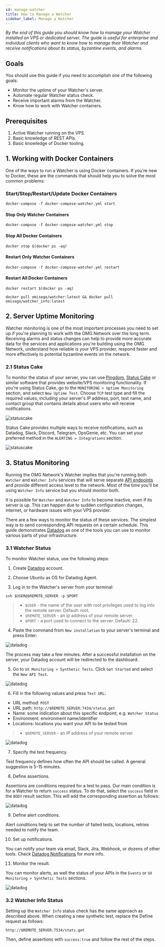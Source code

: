 ```yaml
---
id: manage-watcher
title: How to Manage a Watcher
sidebar_label: Manage a Watcher
---
```


*By the end of this guide you should know how to manage your Watcher installed on VPS or dedicated server. The guide is useful for enterprise and individual clients who want to know how to manage their Watcher and receive notifications about its status, byzantine events, and alarms.*

## Goals

You should use this guide if you need to accomplish one of the following goals:
- Monitor the uptime of your Watcher's server.
- Automate regular Watcher status check.  
- Receive important alarms from the Watcher.
- Know how to work with Watcher containers.

## Prerequisites

1. Active Watcher running on the VPS.
2. Basic knowledge of REST APIs.
3. Basic knowledge of Docker tooling.

## 1. Working with Docker Containers

One of the ways to run a Watcher is using Docker containers. If you're new to Docker, these are the commands that should help you to solve the most common problems:

### Start/Stop/Restart/Update Docker Containers

<!--DOCUSAURUS_CODE_TABS-->
<!-- Start -->

```
docker-compose -f docker-compose-watcher.yml start
```
<!-- Stop -->

#### Stop Only Watcher Containers

```
docker-compose -f docker-compose-watcher.yml stop
```

#### Stop All Docker Containers

```
docker stop $(docker ps -aq)
```
<!-- Restart -->

#### Restart Only Watcher Containers

```
docker-compose -f docker-compose-watcher.yml restart
```

#### Restart All Docker Containers

```
docker restart $(docker ps -aq)
```
<!-- Update -->

```
docker pull omisego/watcher:latest && docker pull omisego/watcher_info:latest
```
<!--END_DOCUSAURUS_CODE_TABS-->

## 2. Server Uptime Monitoring

Watcher monitoring is one of the most important processes you need to set up if you're planning to work with the OMG Network over the long term. Receiving alarms and status changes can help to provide more accurate data for the services and applications you're building using the OMG Network, understand how reliable is your VPS provider, respond faster and more effectively to potential byzantine events on the network. 

### 2.1 Status Cake

To monitor the status of your server, you can use [Pingdom](https://www.pingdom.com/), [Status Cake](https://www.statuscake.com/) or similar software that provides website/VPS monitoring functionality. If you're using Status Cake, go to the `MONITORING > Uptime Monitoring` section, and select `New Uptime Test`. Choose `TCP` test type and fill the required values, including your server's IP address, port, test name, and contact group that contains details about users who will receive notifications.

![statuscake](/img/watcher/04.png)

Status Cake provides multiple ways to receive notifications, such as Datadog, Slack, Discord, Telegram, OpsGenie, etc. You can set your preferred method in the `ALERTING > Integrations` section.

![statuscake](/img/watcher/05.png)

## 3. Status Monitoring

Running the OMG Network's Watcher implies that you're running both `Watcher` and `Watcher Info` services that will serve separate [API endpoints](/api#watcher) and provide different access level to the network. Most of the time you'll be using `Watcher Info` service but you should monitor both.

It is possible for `Watcher` and `Watcher Info` to become inactive, even if its server is up. This can happen due to sudden configuration changes, internet, or hardware issues with your VPS provider. 

There are a few ways to monitor the status of these services. The simplest way is to send corresponding API requests on a certain schedule. This guide demonstrates [Datadog](https://www.datadoghq.com/) as one of the tools you can use to monitor various parts of your infrastructure.

### 3.1 Watcher Status

To monitor Watcher status, use the following steps:

1. Create [Datadog](https://www.datadoghq.com/) account.

2. Choose Ubuntu as OS for Datadog Agent.

3. Log in to the Watcher's server from your terminal:

```
ssh $USER@$REMOTE_SERVER -p $PORT
```

> - `$USER` - the name of the user with root privileges used to log into the remote server. Default: root.
> - `$REMOTE_SERVER` - an ip address of your remote server.
> - `$PORT` - a port used to connect to the server. Default: 22.

4. Paste the command from `New installation` to your server's terminal and press Enter:

![datadog](/img/watcher/06.png) 

The process may take a few minutes. After a successful installation on the server, your Datadog account will be redirected to the dashboard. 

5. Go to `UX Monitoring > Synthetic Tests`. Click `Get Started` and select the `New API Test`.

![datadog](/img/watcher/07.png) 

6. Fill in the following values and press `Test URL`:
- URL method: `POST`
- URL path: `http://$REMOTE_SERVER:7434/status.get`
- Name: some indication about this specific endpoint, e.g. `Watcher Status`
- Environment: environment name/identifier
- Locations: locations you want your API to be tested from

> - `$REMOTE_SERVER` - an IP address of your remote server.

![datadog](/img/watcher/08.png)

7. Specify the test frequency.

Test frequency defines how often the API should be called. A general suggestion is 5-15 minutes.

8. Define assertions.

Assertions are conditions required for a test to pass. Our main condition is for a Watcher to return `success` status. To do that, select the `success` field in the `BODY` result section. This will add the corresponding assertion as follows:

![datadog](/img/watcher/09.png)

9. Define alert conditions.

Alert conditions help to set the number of failed tests, locations, retries needed to notify the team.

10. Set up notifications.

You can notify your team via email, Slack, Jira, Webhook, or dozens of other tools. Check [Datadog Notifications](https://docs.datadoghq.com/video-categories/notifications/) for more info.

11. Monitor the result.

You can monitor alerts, as well the status of your APIs in the `Events` or `UX Monitoring > Synthetic Tests` sections.

![datadog](/img/watcher/10.png)

### 3.2 Watcher Info Status

Setting up the `Watcher Info` status check has the same approach as described above. When creating a new synthetic test, replace the Define request as follows:

```
http://$REMOTE_SERVER:7534/stats.get
```

Then, define assertions with `success:true` and follow the rest of the steps.
